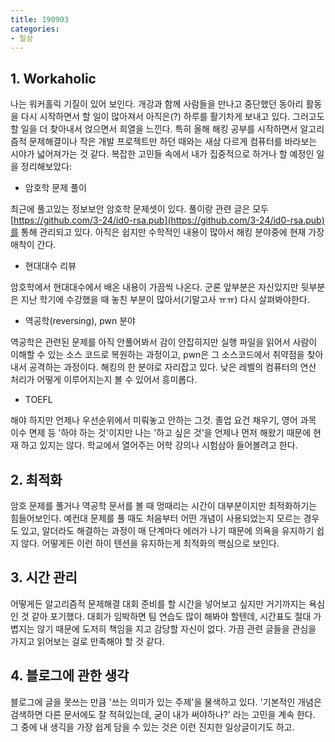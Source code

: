 ```yaml
---
title: 190903
categories:
- 일상
---
```


## 1. Workaholic

나는 워커홀릭 기질이 있어 보인다. 개강과 함께 사람들을 만나고 중단했던 동아리 활동을 다시 시작하면서 할 일이 많아져서 아직은(?) 하루를 활기차게 보내고 있다. 그러고도 할 일을 더 찾아내서 얹으면서 희열을 느낀다. 특히 올해 해킹 공부를 시작하면서 알고리즘적 문제해결이나 작은 개발 프로젝트만 하던 때와는 새삼 다르게 컴퓨터를 바라보는 시야가 넓어져가는 것 같다. 복잡한 고민들 속에서 내가 집중적으로 하거나 할 예정인 일을 정리해보았다:

* 암호학 문제 풀이

최근에 풀고있는 정보보안 암호학 문제셋이 있다. 풀이랑 관련 글은 모두 [https://github.com/3-24/id0-rsa.pub](https://github.com/3-24/id0-rsa.pub)를 통해 관리되고 있다. 아직은 쉽지만 수학적인 내용이 많아서 해킹 분야중에 현재 가장 애착이 간다.

* 현대대수 리뷰

암호학에서 현대대수에서 배온 내용이 가끔씩 나온다. 군론 앞부분은 자신있지만 뒷부분은 지난 학기에 수강했을 때 놓친 부분이 많아서(기말고사 ㅠㅠ) 다시 살펴봐야한다.

* 역공학(reversing), pwn 분야

역공학은 관련된 문제를 아직 안풀어봐서 감이 안잡히지만 실행 파일을 읽어서 사람이 이해할 수 있는 소스 코드로 복원하는 과정이고, pwn은 그 소스코드에서 취약점을 찾아내서 공격하는 과정이다. 해킹의 한 분야로 자리잡고 있다. 낮은 레벨의 컴퓨터의 연산 처리가 어떻게 이루어지는지 볼 수 있어서 흥미롭다.

* TOEFL

해야 하지만 언제나 우선순위에서 미뤄놓고 안하는 그것. 졸업 요건 채우기, 영어 과목 이수 면제 등 '하야 하는 것'이지만 나는 '하고 싶은 것'을 언제나 먼저 해왔기 때문에 현재 하고 있지는 않다. 학교에서 열어주는 어학 강의나 시험삼아 들어볼려고 한다.


## 2. 최적화

암호 문제를 풀거나 역공학 문서를 볼 때 멍때리는 시간이 대부분이지만 최적화하기는 힘들어보인다. 예컨대 문제를 풀 때도 처음부터 어떤 개념이 사용되었는지 모르는 경우도 있고, 알더라도 해결하는 과정이 매 단계마다 에러가 나기 때문에 의욕을 유지하기 쉽지 않다. 어떻게든 이런 하이 텐션을 유지하는게 최적화의 핵심으로 보인다.

## 3. 시간 관리

어떻게든 알고리즘적 문제해결 대회 준비를 할 시간을 넣어보고 싶지만 거기까지는 욕심인 것 같아 포기했다. 대회가 임박하면 팀 연습도 많이 해봐야 할텐데, 시간표도 절대 가볍지는 않기 때문에 도저히 책임을 지고 감당할 자신이 없다. 가끔 관련 글들을 관심을 가지고 읽어보는 걸로 만족해야 할 것 같다.
 
 
## 4. 블로그에 관한 생각
 
블로그에 글을 못쓰는 만큼 '쓰는 의미가 있는 주제'을 물색하고 있다. '기본적인 개념은 검색하면 다른 문서에도 잘 적혀있는데, 굳이 내가 써야하나?' 라는 고민을 계속 한다. 그 중에 내 생긱을 가장 쉽게 담을 수 있는 것은 이런 진지한 일상글이기도 하고.
